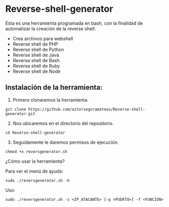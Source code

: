 # Reverse-shell-generator

Esta es una herramienta programada en bash, con la finalidad de automatizar la creación de la reverse shell:
<ul>
  <li>Crea archivos para webshell</li>
  <li>Reverse shell de PHP</li>
  <li>Reverse shell de Python</li>
  <li>Reverse shell de Java</li>
  <li>Reverse shell de Bash</li>
  <li>Reverse shell de Ruby</li>
  <li>Reverse shell de Node</li>
</ul>
 
Instalación de la herramienta:
------------------------------

1. Primero clonaremos la herramienta.
```
git clone https://github.com/aitorseguramateos/Reverse-shell-generator.git
```

2. Nos ubicaremos en el directorio del repositorio.
```
cd Reverse-shell-generator
```

3. Seguidamente le daremos permisos de ejecución.
```
chmod +x reversgenerator.sh
```

¿Cómo usar la herramienta?

Para ver el menú de ayuda:
```
sudo ./reversgenerator.sh -h
```

Uso:
```
sudo ./reversgenerator.sh -s <IP_ATACANTE> [-p <PUERTO>] -f <FUNCION>
```
